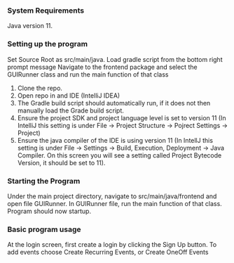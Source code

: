 ### System Requirements
Java version 11.


### Setting up the program
Set Source Root as src/main/java.
Load gradle script from the bottom right prompt message
Navigate to the frontend package and select the GUIRunner class and run the main function of that class

1. Clone the repo.
2. Open repo in and IDE (IntelliJ IDEA)
3. The Gradle build script should automatically run, if it does not then manually load the Grade build script.
4. Ensure the project SDK and project language level is set to version 11 (In IntelliJ this setting is under File -> Project Structure -> Pojrect Settings -> Project)
5. Ensure the java compiler of the IDE is using version 11 (In IntellJ this setting is under File -> Settings -> Build, Execution, Deployment -> Java Compiler. On this screen you will see a setting called Project Bytecode Version, it should be set to 11).

### Starting the Program
Under the main project directory, navigate to src/main/java/frontend and open file GUIRunner. In GUIRunner file, run the main function of that class. Program should now startup.

### Basic program usage
At the login screen, first create a login by clicking the Sign Up button.
To add events choose Create Recurring Events, or Create OneOff Events
